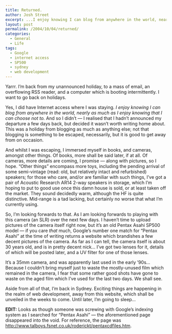 ```yaml
---
title: Returned.
author: Josh Street
excerpt: ...I enjoy knowing I can blog from anywhere in the world, nearly as much as I enjoy knowing that I can choose not to...
layout: post
permalink: /2004/10/04/returned/
categories:
  - General
  - Life
tags:
  - Google
  - internet access
  - SP500
  - sydney
  - web development
---
```

Yarrr. I&#8217;m back from my unannounced holiday, to a mass of email, an overflowing RSS reader, and a computer which is booting intermittently. I want to go back on holidays.

Yes, I did have Internet access where I was staying. *I enjoy knowing I can blog from anywhere in the world, nearly as much as I enjoy knowing that I can choose not to.* And so I didn&#8217;t &#8212; I realised that I hadn&#8217;t announced my departure a few days back, but decided it wasn&#8217;t worth writing home about. This was a holiday from blogging as much as anything else; not that blogging is something to be escaped, necessarily, but it is good to get away from on occasion.

And whilst I was escaping, I immersed myself in books, and cameras, amongst other things. Of books, more shall be said later, if at all. Of cameras, more details are coming, I promise &#8212; along with pictures, so I hope. &#8220;Other things&#8221; encompass more toys, including the pending arrival of some semi-vintage (read: old, but relatively intact and refurbished) speakers; for those who care, and/or are familiar with such things, I&#8217;ve got a pair of Acoustic Research AR14 2-way speakers in storage, which I&#8217;m hoping to put to good use once this damn house is sold, or at least taken off the market. They sound decidedly warm, although the HF is quite distinctive. Mid-range is a tad lacking, but certainly no worse that what I&#8217;m currently using.

So, I&#8217;m looking forwards to that. As I am looking forwards to playing with this camera (an SLR) over the next few days. I haven&#8217;t time to upload pictures of the camera itself right now, but it&#8217;s an old Pentax Asahi SP500 model &#8212; if you care *that* much, Google&#8217;s number one match for &#8220;Pentax Asahi&#8221; at the time of writing returns a website which brandishes a few decent pictures of the camera. As far as I can tell, the camera itself is about 30 years old, and is in pretty decent nick&#8230; I&#8217;ve got two lenses for it, details of which will be posted later, and a UV filter for one of those lenses.

It&#8217;s a 35mm camera, and was apparently last used in the early &#8217;90s&#8230; Because I couldn&#8217;t bring myself just to waste the mostly-unused film which remained in the camera, I fear that some rather good shots have gone to waste on the aged film which I&#8217;ve used for the last two days. We shall see.

Aside from all of that, I&#8217;m back in Sydney. Exciting things are happening in the realm of web development, away from this website, which shall be unveiled in the weeks to come. Until later, I&#8217;m going to sleep&#8230;

**EDIT:** Looks as though someone was screwing with Google&#8217;s indexing system as I searched for &#8220;Pentax Asahi&#8221; &#8212; the aforementioned page disappeared into the void. For reference, the page was <http://www.talboys.fsnet.co.uk/roderickt/pentaxcdfiles.htm>.
